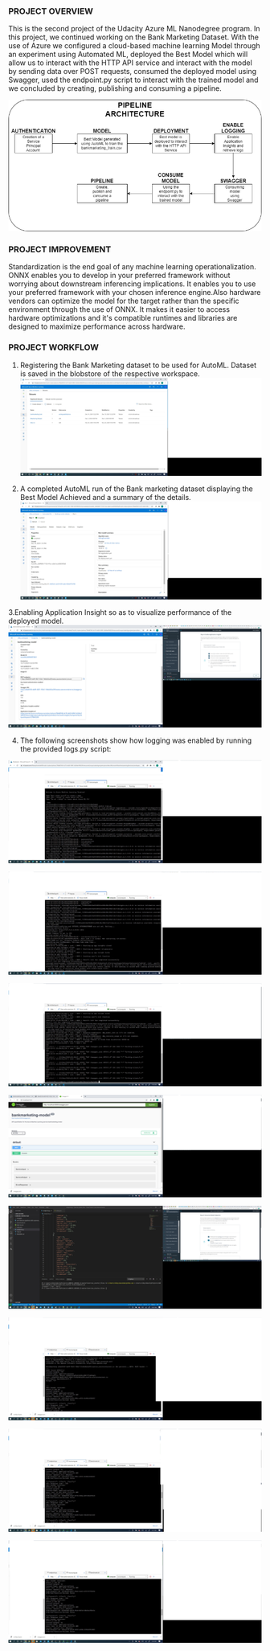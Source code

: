 ### PROJECT OVERVIEW 
This is the second project of the Udacity Azure ML Nanodegree program. In this project, we continued working on the Bank Marketing Dataset. With the use of Azure we configured a cloud-based machine learning Model through an experiment using Automated ML, deployed the Best Model which will allow us to interact with the HTTP API service and interact with the model by sending data over POST requests, consumed the deployed model using Swagger, used the endpoint.py script to interact with the trained model and we concluded by creating, publishing and consuming a pipeline.  

![alt text](https://github.com/vikkyfama/Udacity-Project2/blob/toriabranch/ArchitecturalDiagram.png)

### PROJECT IMPROVEMENT
Standardization is the end goal of any machine learning operationalization. ONNX enables you to develop in your preferred framework without worrying about downstream inferencing implications. It enables you to use your preferred framework with your chosen inference engine.Also hardware vendors can optimize the model for the target rather than the specific environment through the use of ONNX. It makes it easier to access hardware optimizations and it's compatible runtimes and libraries are designed to maximize performance across hardware.

### PROJECT WORKFLOW
1. Registering the Bank Marketing dataset to be used for AutoML. Dataset is saved in the blobstore of the respective workspace.
![alt text](https://github.com/vikkyfama/Udacity-Project2/blob/toriabranch/Bankmarketingtrain.png)

2. A completed AutoML run of the Bank marketing dataset displaying the Best Model Achieved and a summary of the details.
![alt text](https://github.com/vikkyfama/Udacity-Project2/blob/toriabranch/AutoMLcompleted.png)

3.Enabling Application Insight so as to visualize performance of the deployed model.
![alt text](https://github.com/vikkyfama/Udacity-Project2/blob/toriabranch/ApplicationInsightEnabled.png)

4. The following screenshots show how logging was enabled by running the provided logs.py script:

![alt text](https://github.com/vikkyfama/Udacity-Project2/blob/toriabranch/Logscript1.png)

![alt text](https://github.com/vikkyfama/Udacity-Project2/blob/toriabranch/Logscript2.png)

![alt text](https://github.com/vikkyfama/Udacity-Project2/blob/toriabranch/Logscript3.png)


![alt text](https://github.com/vikkyfama/Udacity-Project2/blob/toriabranch/Swaggerresponsemodel.png)

![alt text](https://github.com/vikkyfama/Udacity-Project2/blob/toriabranch/EndpointOutput.png)

![alt text](https://github.com/vikkyfama/Udacity-Project2/blob/toriabranch/Benchmarksh1.png)

![alt text](https://github.com/vikkyfama/Udacity-Project2/blob/toriabranch/Benchmarksh2.png)

![alt text](https://github.com/vikkyfama/Udacity-Project2/blob/toriabranch/Benchmarksh3.png)

